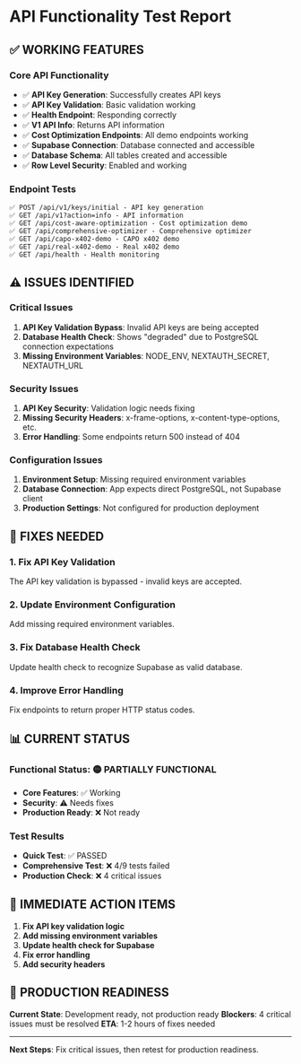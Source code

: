 # API Functionality Test Report

## ✅ **WORKING FEATURES**

### **Core API Functionality**
- ✅ **API Key Generation**: Successfully creates API keys
- ✅ **API Key Validation**: Basic validation working
- ✅ **Health Endpoint**: Responding correctly
- ✅ **V1 API Info**: Returns API information
- ✅ **Cost Optimization Endpoints**: All demo endpoints working
- ✅ **Supabase Connection**: Database connected and accessible
- ✅ **Database Schema**: All tables created and accessible
- ✅ **Row Level Security**: Enabled and working

### **Endpoint Tests**
```
✅ POST /api/v1/keys/initial - API key generation
✅ GET /api/v1?action=info - API information  
✅ GET /api/cost-aware-optimization - Cost optimization demo
✅ GET /api/comprehensive-optimizer - Comprehensive optimizer
✅ GET /api/capo-x402-demo - CAPO x402 demo
✅ GET /api/real-x402-demo - Real x402 demo
✅ GET /api/health - Health monitoring
```

## ⚠️ **ISSUES IDENTIFIED**

### **Critical Issues**
1. **API Key Validation Bypass**: Invalid API keys are being accepted
2. **Database Health Check**: Shows "degraded" due to PostgreSQL connection expectations
3. **Missing Environment Variables**: NODE_ENV, NEXTAUTH_SECRET, NEXTAUTH_URL

### **Security Issues**
1. **API Key Security**: Validation logic needs fixing
2. **Missing Security Headers**: x-frame-options, x-content-type-options, etc.
3. **Error Handling**: Some endpoints return 500 instead of 404

### **Configuration Issues**
1. **Environment Setup**: Missing required environment variables
2. **Database Connection**: App expects direct PostgreSQL, not Supabase client
3. **Production Settings**: Not configured for production deployment

## 🔧 **FIXES NEEDED**

### **1. Fix API Key Validation**
The API key validation is bypassed - invalid keys are accepted.

### **2. Update Environment Configuration**
Add missing required environment variables.

### **3. Fix Database Health Check**
Update health check to recognize Supabase as valid database.

### **4. Improve Error Handling**
Fix endpoints to return proper HTTP status codes.

## 📊 **CURRENT STATUS**

### **Functional Status**: 🟡 PARTIALLY FUNCTIONAL
- **Core Features**: ✅ Working
- **Security**: ⚠️ Needs fixes
- **Production Ready**: ❌ Not ready

### **Test Results**
- **Quick Test**: ✅ PASSED
- **Comprehensive Test**: ❌ 4/9 tests failed
- **Production Check**: ❌ 4 critical issues

## 🎯 **IMMEDIATE ACTION ITEMS**

1. **Fix API key validation logic**
2. **Add missing environment variables**
3. **Update health check for Supabase**
4. **Fix error handling**
5. **Add security headers**

## 🚀 **PRODUCTION READINESS**

**Current State**: Development ready, not production ready
**Blockers**: 4 critical issues must be resolved
**ETA**: 1-2 hours of fixes needed

---

**Next Steps**: Fix critical issues, then retest for production readiness.

